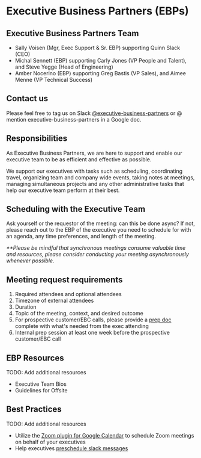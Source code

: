 # Executive Business Partners (EBPs)

## Executive Business Partners Team

- Sally Voisen (Mgr, Exec Support & Sr. EBP) supporting Quinn Slack (CEO)
- Michal Sennett (EBP) supporting Carly Jones (VP People and Talent), and Steve Yegge (Head of Engineering)
- Amber Nocerino (EBP) supporting Greg Bastis (VP Sales), and Aimee Menne (VP Technical Success)

## Contact us
Please feel free to tag us on Slack [@executive-business-partners](https://sourcegraph.slack.com/admin/user_groups) or @ mention executive-business-partners in a Google doc.

## Responsibilities

As Executive Business Partners, we are here to support and enable our executive team to be as efficient and effective as possible.

We support our executives with tasks such as scheduling, coordinating travel, organizing team and company wide events, taking notes at meetings, managing simultaneous projects and any other administrative tasks that help our executive team perform at their best.

## Scheduling with the Executive Team

Ask yourself or the requestor of the meeting: can this be done async? If not, please reach out to the EBP of the executive you need to schedule for with an agenda, any time preferences, and length of the meeting.

_\*\*Please be mindful that synchronous meetings consume valuable time and resources, please consider conducting your meeting asynchronously whenever possible._

## Meeting request requirements
1. Required attendees and optional attendees
2. Timezone of external attendees
3. Duration
4. Topic of the meeting, context, and desired outcome
5. For prospective customer/EBC calls, please provide a [prep doc](https://docs.google.com/document/d/1JDSph9cTeGV6DTu8e9TH-GgcbsH0p6d1xf2GQ2FlZ-s/edit) complete with what's needed from the exec attending
6. Internal prep session at least one week before the prospective customer/EBC call

## EBP Resources

TODO: Add additional resources

- Executive Team Bios
- Guidelines for Offsite

## Best Practices

TODO: Add additional resources

- Utilize the [Zoom plugin for Google Calendar](https://chrome.google.com/webstore/detail/zoom-scheduler/kgjfgplpablkjnlkjmjdecgdpfankdle) to schedule Zoom meetings on behalf of your executives
- Help executives [preschedule slack messages](https://slack.com/help/articles/1500012915082-Schedule-messages-to-send-later)
